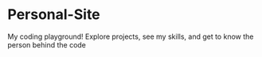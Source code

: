 # Personal-Site
My coding playground! Explore projects, see my skills, and get to know the person behind the code
